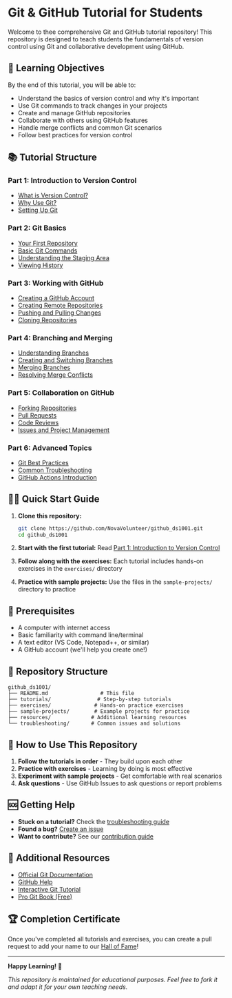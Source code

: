 # Git & GitHub Tutorial for Students

Welcome to thee comprehensive Git and GitHub tutorial repository! This repository is designed to teach students the fundamentals of version control using Git and collaborative development using GitHub.

## 🎯 Learning Objectives

By the end of this tutorial, you will be able to:
- Understand the basics of version control and why it's important
- Use Git commands to track changes in your projects
- Create and manage GitHub repositories
- Collaborate with others using GitHub features
- Handle merge conflicts and common Git scenarios
- Follow best practices for version control

## 📚 Tutorial Structure

### Part 1: Introduction to Version Control
- [What is Version Control?](tutorials/01-intro-to-version-control.md)
- [Why Use Git?](tutorials/02-why-git.md)
- [Setting Up Git](tutorials/03-git-setup.md)

### Part 2: Git Basics
- [Your First Repository](tutorials/04-first-repository.md)
- [Basic Git Commands](tutorials/05-basic-commands.md)
- [Understanding the Staging Area](tutorials/06-staging-area.md)
- [Viewing History](tutorials/07-git-history.md)

### Part 3: Working with GitHub
- [Creating a GitHub Account](tutorials/08-github-account.md)
- [Creating Remote Repositories](tutorials/09-remote-repositories.md)
- [Pushing and Pulling Changes](tutorials/10-push-pull.md)
- [Cloning Repositories](tutorials/11-cloning.md)

### Part 4: Branching and Merging
- [Understanding Branches](tutorials/12-branches.md)
- [Creating and Switching Branches](tutorials/13-branch-operations.md)
- [Merging Branches](tutorials/14-merging.md)
- [Resolving Merge Conflicts](tutorials/15-merge-conflicts.md)

### Part 5: Collaboration on GitHub
- [Forking Repositories](tutorials/16-forking.md)
- [Pull Requests](tutorials/17-pull-requests.md)
- [Code Reviews](tutorials/18-code-reviews.md)
- [Issues and Project Management](tutorials/19-issues.md)

### Part 6: Advanced Topics
- [Git Best Practices](tutorials/20-best-practices.md)
- [Common Troubleshooting](tutorials/21-troubleshooting.md)
- [GitHub Actions Introduction](tutorials/22-github-actions.md)

## 🏃‍♀️ Quick Start Guide

1. **Clone this repository:**
   ```bash
   git clone https://github.com/NovaVolunteer/github_ds1001.git
   cd github_ds1001
   ```

2. **Start with the first tutorial:**
   Read [Part 1: Introduction to Version Control](tutorials/01-intro-to-version-control.md)

3. **Follow along with the exercises:**
   Each tutorial includes hands-on exercises in the `exercises/` directory

4. **Practice with sample projects:**
   Use the files in the `sample-projects/` directory to practice

## 🔧 Prerequisites

- A computer with internet access
- Basic familiarity with command line/terminal
- A text editor (VS Code, Notepad++, or similar)
- A GitHub account (we'll help you create one!)

## 📁 Repository Structure

```
github_ds1001/
├── README.md                 # This file
├── tutorials/               # Step-by-step tutorials
├── exercises/              # Hands-on practice exercises
├── sample-projects/        # Example projects for practice
├── resources/             # Additional learning resources
└── troubleshooting/       # Common issues and solutions
```

## 🤝 How to Use This Repository

1. **Follow the tutorials in order** - They build upon each other
2. **Practice with exercises** - Learning by doing is most effective
3. **Experiment with sample projects** - Get comfortable with real scenarios
4. **Ask questions** - Use GitHub Issues to ask questions or report problems

## 🆘 Getting Help

- **Stuck on a tutorial?** Check the [troubleshooting guide](troubleshooting/README.md)
- **Found a bug?** [Create an issue](https://github.com/NovaVolunteer/github_ds1001/issues)
- **Want to contribute?** See our [contribution guide](CONTRIBUTING.md)

## 📖 Additional Resources

- [Official Git Documentation](https://git-scm.com/doc)
- [GitHub Help](https://help.github.com/)
- [Interactive Git Tutorial](https://learngitbranching.js.org/)
- [Pro Git Book (Free)](https://git-scm.com/book)

## 🏆 Completion Certificate

Once you've completed all tutorials and exercises, you can create a pull request to add your name to our [Hall of Fame](HALL_OF_FAME.md)!

---

**Happy Learning! 🚀**

*This repository is maintained for educational purposes. Feel free to fork it and adapt it for your own teaching needs.*
